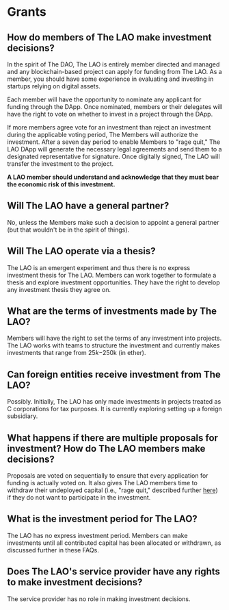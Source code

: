 # Grants

## How do members of The LAO make investment decisions?

In the spirit of The DAO, The LAO is entirely member directed and managed and any blockchain-based project can apply for funding from The LAO. As a member, you should have some experience in evaluating and investing in startups relying on digital assets.

Each member will have the opportunity to nominate any applicant for funding through the DApp. Once nominated, members or their delegates will have the right to vote on whether to invest in a project through the DApp.

If more members agree vote for an investment than reject an investment during the applicable voting period, The Members will authorize the investment. After a seven day period to enable Members to "rage quit," The LAO DApp will generate the necessary legal agreements and send them to a designated representative for signature. Once digitally signed, The LAO will transfer the investment to the project.

**A LAO member should understand and acknowledge that they must bear the economic risk of this investment.**

## Will The LAO have a general partner?

No, unless the Members make such a decision to appoint a general partner (but that wouldn't be in the spirit of things).

## Will The LAO operate via a thesis?

The LAO is an emergent experiment and thus there is no express investment thesis for The LAO. Members can work together to formulate a thesis and explore investment opportunities. They have the right to develop any investment thesis they agree on.

## What are the terms of investments made by The LAO?

Members will have the right to set the terms of any investment into projects. The LAO works with teams to structure the investment and currently makes investments that range from $25k-$250k (in ether).

## Can foreign entities receive investment from The LAO?

Possibly. Initially, The LAO has only made investments in projects treated as C corporations for tax purposes. It is currently exploring setting up a foreign subsidiary.

## What happens if there are multiple proposals for investment? How do The LAO members make decisions?

Proposals are voted on sequentially to ensure that every application for funding is actually voted on. It also gives The LAO members time to withdraw their undeployed capital (i.e., "rage quit," described further [here](/RageQuitting)) if they do not want to participate in the investment.

## What is the investment period for The LAO?

The LAO has no express investment period. Members can make investments until all contributed capital has been allocated or withdrawn, as discussed further in these FAQs.

## Does The LAO's service provider have any rights to make investment decisions?

The service provider has no role in making investment decisions.
